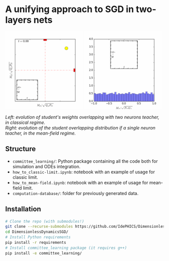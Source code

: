 
# A unifying approach to SGD in two-layers nets
<img src="figures/scatter.gif" width="49%"/>
<img src="figures/histogram.gif" width="49%"/>

<p><i>
 Left: evolution of student's weights overlapping with two neurons teacher, in classical regime. <br>
 Right: evolution of the student overlapping distribution if a single neuron teacher, in the mean-field regime.
</i><p>

<!-- ### Abstract
This manuscript investigates the one-pass stochastic gradient descent (SGD) dynamics of a two-layer neural network trained on Gaussian data and labels generated by a similar, though not necessarily identical, target function. We rigorously analyse the limiting dynamics via a deterministic and low-dimensional description in terms of the sufficient statistics for the population risk. Our unifying analysis bridges different regimes of interest, such as the classical gradient-flow regime of vanishing learning rate, the high-dimensional regime of large input dimension, and the overparameterised "mean-field" regime of large network width, covering as well the intermediate regimes where the limiting dynamics is determined by the interplay between these behaviours. In particular, in the high-dimensional limit, the infinite-width dynamics is found to remain close to a low-dimensional subspace spanned by the target principal directions. Our results therefore provide a unifying picture of the limiting SGD dynamics with synthetic data.  -->

## Structure
 - `committee_learning/`: Python package containing all the code both for simulation and ODEs integration.
 - `how_to_classic-limit.ipynb`: notebook with an example of usage for classic limit.
 - `how_to_mean-field.ipynb`: notebook with an example of usage for mean-field limit.
 - `computation-database/`: folder for previously generated data.

## Installation
```bash
# Clone the repo (with submodules!)
git clone --recurse-submodules https://github.com/IdePHICS/DimensionlessDynamicsSGD
cd DimensionlessDynamicsSGD/
# Install Python requirements
pip install -r requirements
# Install committee_learning package (it requires g++)
pip install -e committee_learning/
```
